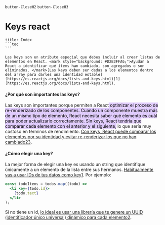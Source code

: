
`button-CloseH2` `button-CloseH3`
# Keys react
````ad-info
title: Index
```toc
```
````

````ad-abstract
Las keys son un atributo especial que debes incluir al crear listas de elementos en React. <mark style="background: #D2B3FFA6;">Ayudan a React a identificar qué ítems han cambiado, son agregados o son eliminados. </mark>[Las keys deben ser dadas a los elementos dentro del array para darles una identidad estable](https://es.reactjs.org/docs/lists-and-keys.html)[1](https://es.reactjs.org/docs/lists-and-keys.html).
````

#### ¿Por qué son importantes las keys?

Las keys son importantes porque permiten a React<mark style="background: #D2B3FFA6;"> optimizar el proceso de re-renderizado de los componentes. Cuando un componente muestra más de un mismo tipo de elemento, React necesita saber qué elemento es cuál para poder actualizarlo correctamente. Sin keys, React tendría que comparar cada elemento con el anterior y el siguiente,</mark> lo que sería muy costoso en términos de rendimiento. [Con keys, React puede comparar los elementos por su identidad y evitar re-renderizar los que no han cambiado](https://reactiveprogramming.io/blog/es/react/key)[2](https://reactiveprogramming.io/blog/es/react/key)[3](https://es.community.revelo.com/guia-profunda-sobre-react-key/).

#### ¿Cómo elegir una key?

La mejor forma de elegir una key es usando un string que identifique únicamente a un elemento de la lista entre sus hermanos. [Habitualmente vas a usar IDs de tus datos como key](https://es.reactjs.org/docs/lists-and-keys.html)[1](https://es.reactjs.org/docs/lists-and-keys.html). Por ejemplo:

```jsx
const todoItems = todos.map((todo) =>
  <li key={todo.id}>
    {todo.text}
  </li>
);
```
Si no tiene un id, [lo ideal es usar una librería que te genere un UUID (identificador único universal) dinámico para cada elemento](https://reactiveprogramming.io/blog/es/react/key)[2](https://reactiveprogramming.io/blog/es/react/key).